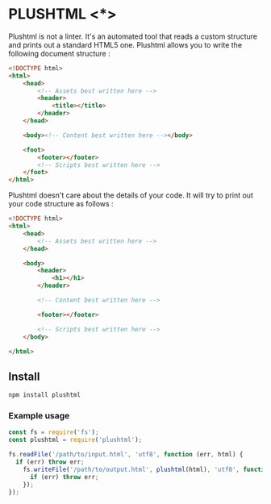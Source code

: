 # PLUSHTML <\*>

Plushtml is not a linter. It's an automated tool that reads a custom structure and prints out a standard HTML5 one.
Plushtml allows you to write the following document structure :

```html
<!DOCTYPE html>
<html>
    <head>
    	<!-- Assets best written here -->
    	<header>
    		<title></title>
    	</header>
    </head>

    <body><!-- Content best written here --></body>

    <foot>
    	<footer></footer>
    	<!-- Scripts best written here -->
    </foot>
</html>
```

Plushtml doesn't care about the details of your code.
It will try to print out your code structure as follows :

```html
<!DOCTYPE html>
<html>
    <head>
    	<!-- Assets best written here -->
    </head>

    <body>
    	<header>
    		<h1></h1>
    	</header>

    	<!-- Content best written here -->

    	<footer></footer>

    	<!-- Scripts best written here -->
    </body>

</html>
```

## Install

```javascript
npm install plushtml
```

### Example usage

```javascript
const fs = require('fs');
const plushtml = require('plushtml');

fs.readFile('/path/to/input.html', 'utf8', function (err, html) {
  if (err) throw err;
    fs.writeFile('/path/to/output.html', plushtml(html), 'utf8', function (err) {
      if (err) throw err;
    });
});
```
